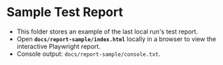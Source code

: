 # Sample Test Report

- This folder stores an example of the last local run's test report.
- Open **`docs/report-sample/index.html`** locally in a browser to view the interactive Playwright report.
- Console output: `docs/report-sample/console.txt`.

